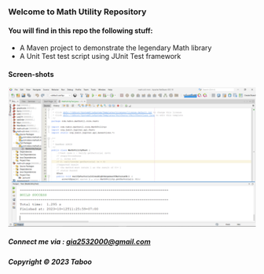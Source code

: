 ### Welcome to Math Utility Repository

#### You will find in this repo the following stuff:
* A Maven project to demonstrate the legendary Math library
* A Unit Test test script using JUnit Test framework

#### Screen-shots
![JUnit test script](https://github.com/TabooNotTaboo/math-util-mvn/blob/main/screenshots/test%20script%20with%20junit.png)

##### Connect me via : gia2532000@gmail.com

##### Copyright &#169; 2023 Taboo